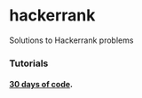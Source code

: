 # hackerrank
Solutions to Hackerrank problems
### Tutorials
#### [30 days of code](30-days-of-code).
